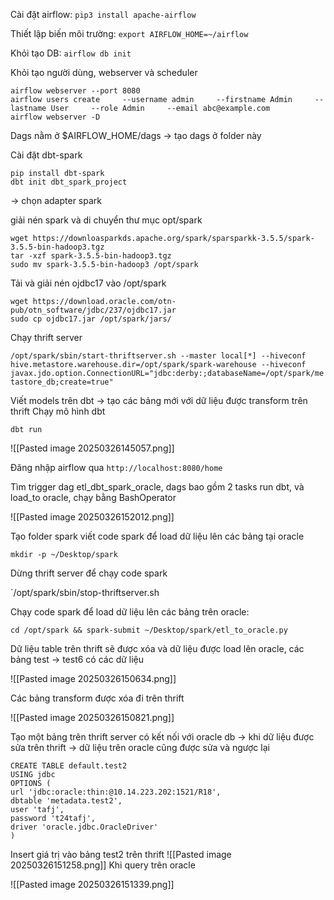 Cài đặt airflow:
`pip3 install apache-airflow`

Thiết lập biến môi trường:
`export AIRFLOW_HOME=~/airflow`

Khỏi tạo DB:
`airflow db init`

Khỏi tạo người dùng, webserver và scheduler
```
airflow webserver --port 8080
airflow users create     --username admin     --firstname Admin     --lastname User     --role Admin     --email abc@example.com
airflow webserver -D
```

Dags nằm ở $AIRFLOW_HOME/dags -> tạo dags ở folder này

Cài đặt dbt-spark
```
pip install dbt-spark
dbt init dbt_spark_project
```

-> chọn adapter spark

giải nén spark và di chuyển thư mục opt/spark

```
wget https://downloasparkds.apache.org/spark/sparsparkk-3.5.5/spark-3.5.5-bin-hadoop3.tgz
tar -xzf spark-3.5.5-bin-hadoop3.tgz
sudo mv spark-3.5.5-bin-hadoop3 /opt/spark
```


Tải và giải nén ojdbc17 vào /opt/spark

```
wget https://download.oracle.com/otn-pub/otn_software/jdbc/237/ojdbc17.jar
sudo cp ojdbc17.jar /opt/spark/jars/
```

Chạy thrift server

`/opt/spark/sbin/start-thriftserver.sh --master local[*] --hiveconf hive.metastore.warehouse.dir=/opt/spark/spark-warehouse --hiveconf javax.jdo.option.ConnectionURL="jdbc:derby:;databaseName=/opt/spark/metastore_db;create=true"`

Viết models trên dbt -> tạo các bảng mới với dữ liệu được transform trên thrift
Chạy mô hình dbt

`dbt run`

![[Pasted image 20250326145057.png]]

Đăng nhập airflow qua
`http://localhost:8080/home`

Tìm trigger dag etl_dbt_spark_oracle, dags bao gồm 2 tasks run dbt, và load_to oracle, chạy bằng BashOperator

![[Pasted image 20250326152012.png]]

Tạo folder spark viết code spark để load dữ liệu lên các bảng tại oracle

`mkdir -p ~/Desktop/spark`

Dừng thrift server để chạy code spark

`/opt/spark/sbin/stop-thriftserver.sh

Chạy code spark để load dữ liệu lên các bảng trên oracle: 

`cd /opt/spark && spark-submit ~/Desktop/spark/etl_to_oracle.py`

Dữ liệu table trên thrift sẽ được xóa và dữ liệu được load lên oracle, các bảng test -> test6 có các dữ liệu

![[Pasted image 20250326150634.png]]

Các bảng transform được  xóa đi trên thrift

![[Pasted image 20250326150821.png]]


Tạo một bảng trên thrift server có kết nối với oracle db -> khi dữ liệu được sửa trên thrift -> dữ liệu trên oracle cũng được sửa và ngược lại

```
CREATE TABLE default.test2
USING jdbc
OPTIONS (
url 'jdbc:oracle:thin:@10.14.223.202:1521/R18',
dbtable 'metadata.test2',
user 'tafj',
password 't24tafj',
driver 'oracle.jdbc.OracleDriver'
)
```

Insert giá trị vào bảng test2 trên thrift
![[Pasted image 20250326151258.png]]
Khi query trên oracle

![[Pasted image 20250326151339.png]]